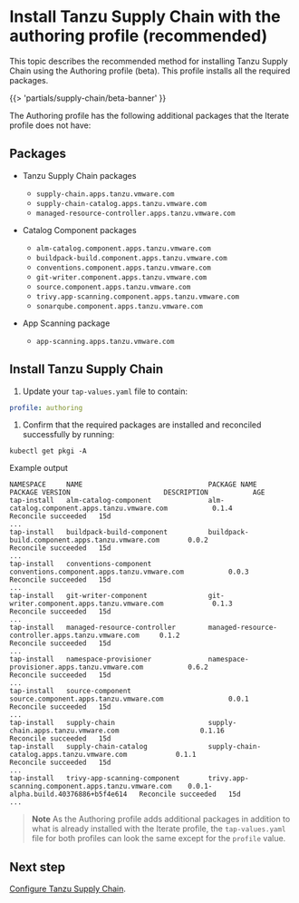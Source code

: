 # Install Tanzu Supply Chain with the authoring profile (recommended)

This topic describes the recommended method for installing Tanzu Supply Chain using the
Authoring profile (beta). This profile installs all the required packages.

{{> 'partials/supply-chain/beta-banner' }}

The Authoring profile has the following additional packages that the Iterate profile does not have:

## <a id='tsc-packages'></a>Packages

- Tanzu Supply Chain packages

  - `supply-chain.apps.tanzu.vmware.com`
  - `supply-chain-catalog.apps.tanzu.vmware.com`
  - `managed-resource-controller.apps.tanzu.vmware.com`

- Catalog Component packages

  - `alm-catalog.component.apps.tanzu.vmware.com`
  - `buildpack-build.component.apps.tanzu.vmware.com`
  - `conventions.component.apps.tanzu.vmware.com`
  - `git-writer.component.apps.tanzu.vmware.com`
  - `source.component.apps.tanzu.vmware.com`
  - `trivy.app-scanning.component.apps.tanzu.vmware.com`
  - `sonarqube.component.apps.tanzu.vmware.com`

- App Scanning package

  - `app-scanning.apps.tanzu.vmware.com`

## Install Tanzu Supply Chain

1. Update your `tap-values.yaml` file to contain:

  ```yaml
  profile: authoring
  ```

1. Confirm that the required packages are installed and reconciled successfully by running:

  ```console
  kubectl get pkgi -A
  ```

  Example output

  ```console
  NAMESPACE     NAME                               PACKAGE NAME                                          PACKAGE VERSION                       DESCRIPTION           AGE
  tap-install   alm-catalog-component              alm-catalog.component.apps.tanzu.vmware.com           0.1.4                                 Reconcile succeeded   15d
  ...
  tap-install   buildpack-build-component          buildpack-build.component.apps.tanzu.vmware.com       0.0.2                                 Reconcile succeeded   15d
  ...
  tap-install   conventions-component              conventions.component.apps.tanzu.vmware.com           0.0.3                                 Reconcile succeeded   15d
  ...
  tap-install   git-writer-component               git-writer.component.apps.tanzu.vmware.com            0.1.3                                 Reconcile succeeded   15d
  ...
  tap-install   managed-resource-controller        managed-resource-controller.apps.tanzu.vmware.com     0.1.2                                 Reconcile succeeded   15d
  ...
  tap-install   namespace-provisioner              namespace-provisioner.apps.tanzu.vmware.com           0.6.2                                 Reconcile succeeded   15d
  ...
  tap-install   source-component                   source.component.apps.tanzu.vmware.com                0.0.1                                 Reconcile succeeded   15d
  ...
  tap-install   supply-chain                       supply-chain.apps.tanzu.vmware.com                    0.1.16                                Reconcile succeeded   15d
  tap-install   supply-chain-catalog               supply-chain-catalog.apps.tanzu.vmware.com            0.1.1                                 Reconcile succeeded   15d
  ...
  tap-install   trivy-app-scanning-component       trivy.app-scanning.component.apps.tanzu.vmware.com    0.0.1-alpha.build.40376886+b5f4e614   Reconcile succeeded   15d
  ...
  ```

  >**Note** As the Authoring profile adds additional packages in addition to what is already
  installed with the Iterate profile, the `tap-values.yaml` file for both profiles can look the
  same except for the `profile` value.

## Next step

[Configure Tanzu Supply Chain](./post-install-configuration.hbs.md).
